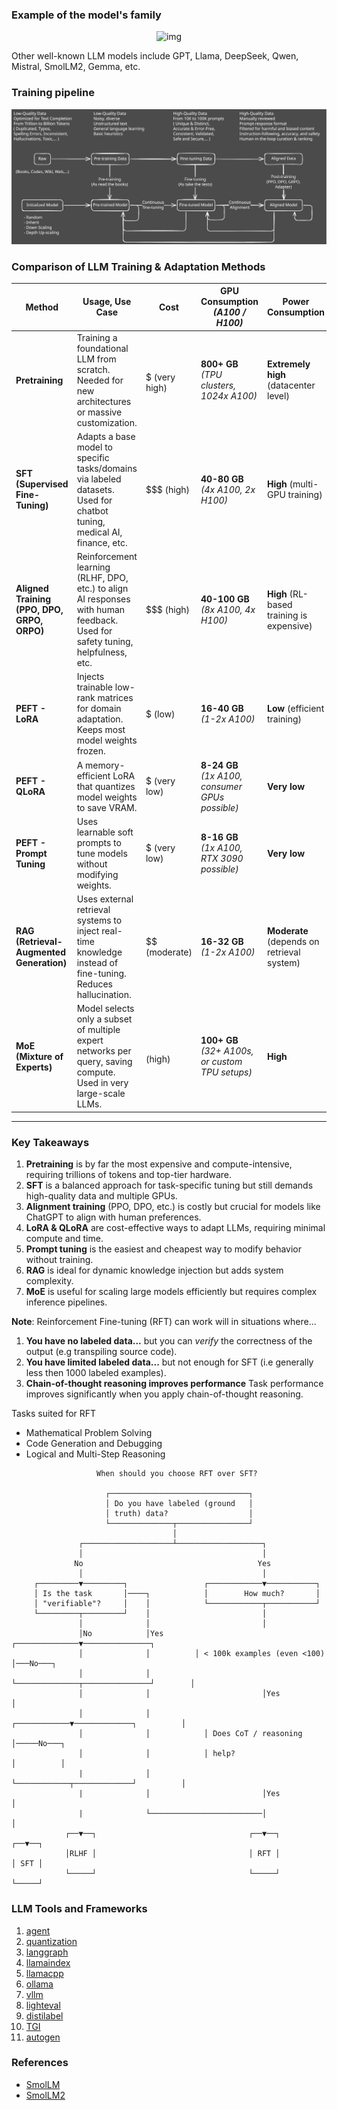 ### Example of the model's family

<div align="center">
  <img src="https://camo.githubusercontent.com/3268f2a98c9988140cfab14d6d5379e29f67d5325a7015bf9984898f66b0ec20/68747470733a2f2f63646e2d75706c6f6164732e68756767696e67666163652e636f2f70726f64756374696f6e2f75706c6f6164732f3631633134313334326161633736346365313635346534332f5276486a646c52543567475174356d4a75685848392e706e67" alt="img">
</div>

Other well-known LLM models include GPT, Llama, DeepSeek, Qwen, Mistral, SmolLM2, Gemma, etc.

### Training pipeline

<div align="center">
  <img src="../assets/multi_state.svg" alt="img">
</div>

### Comparison of LLM Training & Adaptation Methods

| **Method**        | **Usage, Use Case** | **Cost** | **GPU Consumption** <br> _(A100 / H100)_ | **Power Consumption** | **Data Quality** | **Data Quantity** <br> _(Tokens)_ | **Deployment Complexity** | **Time Consumption** |
|-------------------|--------------------|----------|----------------------|------------------------|------------------|-----------------|------------------------|----------------------|
| **Pretraining**   | Training a foundational LLM from scratch. Needed for new architectures or massive customization. | $$$$$ (very high) | **800+ GB** <br> _(TPU clusters, 1024x A100)_ | **Extremely high** (datacenter level) | **Moderate** (garbage data ruins training) | **Trillions** | **Very high** (infrastructure, distributed serving, parallelism) | **Very long** (months) |
| **SFT (Supervised Fine-Tuning)** | Adapts a base model to specific tasks/domains via labeled datasets. Used for chatbot tuning, medical AI, finance, etc. | $$$ (high) | **40-80 GB** <br> _(4x A100, 2x H100)_ | **High** (multi-GPU training) | **High** (task-specific annotations) | **Millions to billions** | **Moderate** (model checkpoint needs integration & hosting) | **Medium to long** (days/weeks) |
| **Aligned Training (PPO, DPO, GRPO, ORPO)** | Reinforcement learning (RLHF, DPO, etc.) to align AI responses with human feedback. Used for safety tuning, helpfulness, etc. | $$$ (high) | **40-100 GB** <br> _(8x A100, 4x H100)_ | **High** (RL-based training is expensive) | **Requires highly curated human-labeled data** | **Millions to billions** | **High** (RL pipelines are complex, inference needs reward models) | **Long** (weeks) |
| **PEFT - LoRA** | Injects trainable low-rank matrices for domain adaptation. Keeps most model weights frozen. | $ (low) | **16-40 GB** <br> _(1-2x A100)_ | **Low** (efficient training) | **Moderate to high** | **Millions** | **Low** (adapts to existing models easily) | **Short** (hours to days) |
| **PEFT - QLoRA** | A memory-efficient LoRA that quantizes model weights to save VRAM. | $ (very low) | **8-24 GB** <br> _(1x A100, consumer GPUs possible)_ | **Very low** | **Moderate** | **Millions** | **Low** | **Very short** (hours) |
| **PEFT - Prompt Tuning** | Uses learnable soft prompts to tune models without modifying weights. | $ (very low) | **8-16 GB** <br> _(1x A100, RTX 3090 possible)_ | **Very low** | **Moderate** | **Thousands to millions** | **Very low** (just loading a new prompt prefix) | **Very short** (minutes to hours) |
| **RAG (Retrieval-Augmented Generation)** | Uses external retrieval systems to inject real-time knowledge instead of fine-tuning. Reduces hallucination. | $$ (moderate) | **16-32 GB** <br> _(1-2x A100)_ | **Moderate** (depends on retrieval system) | **Depends on external knowledge base** | **Millions (training) + External retrieval** | **High** (requires embeddings, vector DB, retrieval system) | **Short** (setup time mostly) |
| **MoE (Mixture of Experts)** | Model selects only a subset of multiple expert networks per query, saving compute. Used in very large-scale LLMs. | $$$$ (high) | **100+ GB** <br> _(32+ A100s, or custom TPU setups)_ | **High** | **Must be diverse to train effective experts** | **Billions to trillions** | **Very high** (managing expert selection, routing logic, parallelism) | **Long** (requires routing & expert selection tuning) |

---

### **Key Takeaways**
1. **Pretraining** is by far the most expensive and compute-intensive, requiring trillions of tokens and top-tier hardware.  
2. **SFT** is a balanced approach for task-specific tuning but still demands high-quality data and multiple GPUs.  
3. **Alignment training** (PPO, DPO, etc.) is costly but crucial for models like ChatGPT to align with human preferences.  
4. **LoRA & QLoRA** are cost-effective ways to adapt LLMs, requiring minimal compute and time.  
5. **Prompt tuning** is the easiest and cheapest way to modify behavior without training.  
6. **RAG** is ideal for dynamic knowledge injection but adds system complexity.  
7. **MoE** is useful for scaling large models efficiently but requires complex inference pipelines.

**Note**: Reinforcement Fine-tuning (RFT) can work will in situations where...
1. **You have no labeled data...** but you can *verify* the correctness of the output (e.g transpiling source code).
2. **You have limited labeled data...** but not enough for SFT (i.e generally less then 1000 labeled examples).
3. **Chain-of-thought reasoning improves performance** Task performance improves significantly when you apply chain-of-thought reasoning.

Tasks suited for RFT
- Mathematical Problem Solving
- Code Generation and Debugging
- Logical and Multi-Step Reasoning

```
                   When should you choose RFT over SFT?

                     ┌───────────────────────────────┐
                     │ Do you have labeled (ground   │
                     │ truth) data?                  │
                     └──────────────┬────────────────┘
                                    │
               ┌────────────────────┴───────────────────┐
               │                                        │
              No                                       Yes
               │                                        │
     ┌─────────▼─────────┐                 ┌────────────▼───────────┐
     │ Is the task       │────┐            │        How much?       │
     │ "verifiable"?     │    │            └────────────┬───────────┘
     └─────────┬─────────┘    │                         │
               │              │                         │
               │No            │Yes       ┌──────────────▼───────────────┐
               │              │          │ < 100k examples (even <100)  │───No───┐
               │              │          └──────────────┬───────────────┘        │
               │              │                         │Yes                     │
               │              │            ┌────────────▼─────────────┐          │ 
               │              │            │ Does CoT / reasoning     │─────No───┐
               │              │            │ help?                    │          │
               |              │            └────────────┬─────────────┘          │
               |              │                         │Yes                     │
               |              └─────────────────────────│                        │
            ┌──▼──┐                                  ┌──▼──┐                  ┌──▼──┐
            │RLHF │                                  │ RFT │                  │ SFT │
            └─────┘                                  └─────┘                  └─────┘
```

### LLM Tools and Frameworks

1. [agent](./Agents-Course)
2. [quantization](./Quantization)
3. [langgraph](./langgraph)
4. [llamaindex](./llamaindex)
5. [llamacpp](./llamacpp)
6. [ollama](./ollama)
7. [vllm](./vllm)
8. [lighteval](./lighteval)
9. [distilabel](./distilabel)
10. [TGI](./TGI)
11. [autogen](https://microsoft.github.io/autogen/0.2/docs/Getting-Started/)

### References

- [SmolLM](https://huggingface.co/collections/HuggingFaceTB/smollm-6695016cad7167254ce15966)
- [SmolLM2](https://huggingface.co/collections/HuggingFaceTB/smollm2-6723884218bcda64b34d7db9)
